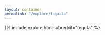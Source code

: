 ```yaml
---
layout: container
permalink: "/explore/tequila"
---
```


<link rel="stylesheet" type="text/css" href="/static/css/explore.css">
{% include explore.html subreddit="tequila" %}
